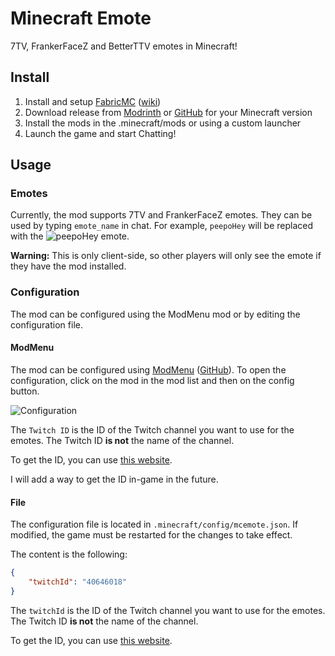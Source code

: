 # Minecraft Emote

7TV, FrankerFaceZ and BetterTTV emotes in Minecraft!

## Install

1. Install and setup [FabricMC](https://fabricmc.net/) ([wiki](https://fabricmc.net/wiki/player:tutorials:start#installing_fabric_loader))
2. Download release from [Modrinth](https://modrinth.com/mod/minecraft-emote/settings) or [GitHub](https://github.com/Vinrobot/Minecraft-Emote/releases) for your Minecraft version
3. Install the mods in the .minecraft/mods or using a custom launcher
4. Launch the game and start Chatting!

## Usage

### Emotes

Currently, the mod supports 7TV and FrankerFaceZ emotes.
They can be used by typing `emote_name` in chat.
For example, `peepoHey` will be replaced with the ![peepoHey](https://cdn.7tv.app/emote/60aeec1712d7701491f89cf5/1x.gif) emote.

**Warning:** This is only client-side, so other players will only see the emote if they have the mod installed.

### Configuration

The mod can be configured using the ModMenu mod or by editing the configuration file.

#### ModMenu

The mod can be configured using [ModMenu](https://modrinth.com/mod/modmenu) ([GitHub](https://github.com/TerraformersMC/ModMenu)).
To open the configuration, click on the mod in the mod list and then on the config button.

![Configuration](./docs/config.png)

The `Twitch ID` is the ID of the Twitch channel you want to use for the emotes.
The Twitch ID **is not** the name of the channel.

To get the ID, you can use [this website](https://streamscharts.com/tools/convert-username).

I will add a way to get the ID in-game in the future.

#### File

The configuration file is located in `.minecraft/config/mcemote.json`.
If modified, the game must be restarted for the changes to take effect.

The content is the following:

```json
{
	"twitchId": "40646018"
}
```

The `twitchId` is the ID of the Twitch channel you want to use for the emotes.
The Twitch ID **is not** the name of the channel.

To get the ID, you can use [this website](https://streamscharts.com/tools/convert-username).
